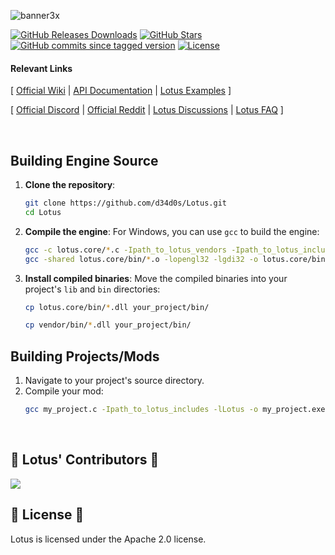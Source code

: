 ![banner3x](https://github.com/user-attachments/assets/414cf8b5-ae3f-4469-bbf1-59ecae33bd28)

[![GitHub Releases Downloads](https://img.shields.io/github/downloads/d34d0s/Lotus/total)](https://github.com/d34d0s/Lotus/releases)
[![GitHub Stars](https://img.shields.io/github/stars/d34d0s/Lotus?style=flat&label=stars)](https://github.com/d34d0s/Lotus/stargazers)
[![GitHub commits since tagged version](https://img.shields.io/github/commits-since/d34d0s/Lotus/Lotus.1.0.2024)](https://github.com/d34d0s/Lotus/commits/master)
[![License](https://img.shields.io/badge/license-apache%2Flibpng-green.svg)](LICENSE)

#### Relevant Links

[  [Official Wiki](https://github.com/d34d0s/Lotus/wiki) | [API Documentation](https://github.com/d34d0s/Lotus/wiki/Lotus-API-Docs) | [Lotus Examples](https://github.com/d34d0s/Lotus/tree/main/examples) ]
  
[ [Official Discord](https://discord.gg/kreGBCVsQQ) | [Official Reddit](https://www.reddit.com/r/LotusEngine/) | [Lotus Discussions](https://github.com/d34d0s/Lotus/discussions) | [Lotus FAQ](https://github.com/d34d0s/Lotus/wiki/Lotus-FAQ) ]

</br>


## Building Engine Source

1. **Clone the repository**:
    ```bash
    git clone https://github.com/d34d0s/Lotus.git
    cd Lotus
    ```

2. **Compile the engine**:
    For Windows, you can use `gcc` to build the engine:
    ```bash
    gcc -c lotus.core/*.c -Ipath_to_lotus_vendors -Ipath_to_lotus_includes -DLOTUS_EXPORT -o lotus.core/bin/*.o
    gcc -shared lotus.core/bin/*.o -lopengl32 -lgdi32 -o lotus.core/bin/Lotus.dll
    ```

3. **Install compiled binaries**:
    Move the compiled binaries into your project's `lib` and `bin` directories:
    ```bash
    cp lotus.core/bin/*.dll your_project/bin/
    ```
    ```bash
    cp vendor/bin/*.dll your_project/bin/
    ```

## Building Projects/Mods

1. Navigate to your project's source directory.
2. Compile your mod:
    ```bash
    gcc my_project.c -Ipath_to_lotus_includes -lLotus -o my_project.exe
    ```

</br>

<h2> 🪷 Lotus' Contributors 🪷 </h2>

<a href="https://github.com/d34d0s/Lotus/graphs/contributors">
  <img src="https://contrib.rocks/image?repo=d34d0s/Lotus&max=500&columns=20&anon=1" />
</a>

</br>

<h2> 🪷 License 🪷 </h2>

Lotus is licensed under the Apache 2.0 license.

